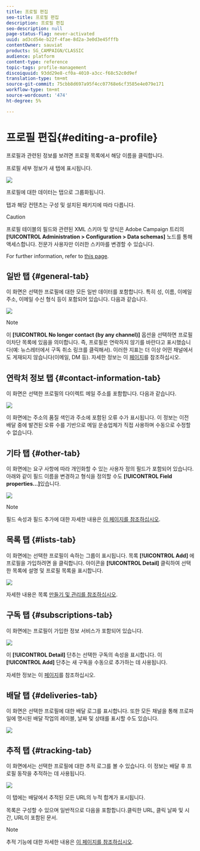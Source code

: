 ```yaml
---
title: 프로필 편집
seo-title: 프로필 편집
description: 프로필 편집
seo-description: null
page-status-flag: never-activated
uuid: ad3cd54e-b22f-4fae-8d2a-3e0d3e45fffb
contentOwner: sauviat
products: SG_CAMPAIGN/CLASSIC
audience: platform
content-type: reference
topic-tags: profile-management
discoiquuid: 93dd29e8-cf0a-4010-a3cc-f68c52c0d9ef
translation-type: tm+mt
source-git-commit: 75cbb8d697a95f4cc07768e6cf3585e4e079e171
workflow-type: tm+mt
source-wordcount: '474'
ht-degree: 5%

---
```



# 프로필 편집{#editing-a-profile}

프로필과 관련된 정보를 보려면 프로필 목록에서 해당 이름을 클릭합니다.

프로필 세부 정보가 새 탭에 표시됩니다.

![](assets/s_user_recipient_edit.png)

프로필에 대한 데이터는 탭으로 그룹화됩니다.

탭과 해당 컨텐츠는 구성 및 설치된 패키지에 따라 다릅니다.

>[!CAUTION]
>
>프로필 테이블의 필드와 관련된 XML 스키마 및 양식은 Adobe Campaign 트리의 **[!UICONTROL Administration > Configuration > Data schemas]** 노드를 통해 액세스합니다. 전문가 사용자만 이러한 스키마를 변경할 수 있습니다.
>
>For further information, refer to [this page](../../configuration/using/about-schema-edition.md).

## 일반 탭 {#general-tab}

이 화면은 선택한 프로필에 대한 모든 일반 데이터를 포함합니다. 특히 성, 이름, 이메일 주소, 이메일 수신 형식 등이 포함되어 있습니다. 다음과 같습니다.

![](assets/s_ncs_user_profile_general_tab.png)

>[!NOTE]
>
>이 **[!UICONTROL No longer contact (by any channel)]** 옵션을 선택하면 프로필이차단 목록에 있음을 의미합니다. 즉, 프로필은 연락하지 않기를 바란다고 표시했습니다(예: 뉴스레터에서 구독 취소 링크를 클릭해서). 이러한 지표는 더 이상 어떤 채널에서도 게재되지 않습니다(이메일, DM 등). 자세한 정보는 이 [페이지](../../delivery/using/understanding-quarantine-management.md)를 참조하십시오.

## 연락처 정보 탭 {#contact-information-tab}

이 화면은 선택한 프로필의 다이렉트 메일 주소를 포함합니다. 다음과 같습니다.

![](assets/s_ncs_user_profile_details_tab.png)

이 화면에는 주소의 품질 색인과 주소에 포함된 오류 수가 표시됩니다. 이 정보는 이전 배달 중에 발견된 오류 수를 기반으로 메일 운송업체가 직접 사용하며 수동으로 수정할 수 없습니다.

## 기타 탭 {#other-tab}

이 화면에는 요구 사항에 따라 개인화할 수 있는 사용자 정의 필드가 포함되어 있습니다. 아래와 같이 필드 이름을 변경하고 형식을 정의할 수도 **[!UICONTROL Field properties...]**&#x200B;있습니다.

![](assets/s_ncs_user_profile_others_tab.png)

>[!NOTE]
>
>필드 속성과 필드 추가에 대한 자세한 내용은 [이 페이지를 참조하십시오](../../configuration/using/new-field-wizard.md).

## 목록 탭 {#lists-tab}

이 화면에는 선택한 프로필이 속하는 그룹이 표시됩니다. 목록 **[!UICONTROL Add]** 에 프로필을 가입하려면 을 클릭합니다. 아이콘을 **[!UICONTROL Detail]** 클릭하여 선택한 목록에 설명 및 프로필 목록을 표시합니다.

![](assets/s_ncs_user_profile_groups_tab_details.png)

자세한 내용은 목록 [만들기 및 관리를 참조하십시오](../../platform/using/creating-and-managing-lists.md).

## 구독 탭 {#subscriptions-tab}

이 화면에는 프로필이 가입한 정보 서비스가 포함되어 있습니다.

![](assets/s_ncs_user_profile_subscript_tab_details.png)

이 **[!UICONTROL Detail]** 단추는 선택한 구독의 속성을 표시합니다. 이 **[!UICONTROL Add]** 단추는 새 구독을 수동으로 추가하는 데 사용됩니다.

자세한 정보는 이 [페이지](../../delivery/using/managing-subscriptions.md)를 참조하십시오.

## 배달 탭 {#deliveries-tab}

이 화면은 선택한 프로필에 대한 배달 로그를 표시합니다. 또한 모든 채널을 통해 프로파일에 명시된 배달 작업의 레이블, 날짜 및 상태를 표시할 수도 있습니다.

![](assets/s_ncs_user_profile_delivery_tab.png)

## 추적 탭 {#tracking-tab}

이 화면에서는 선택한 프로필에 대한 추적 로그를 볼 수 있습니다. 이 정보는 배달 후 프로필 동작을 추적하는 데 사용됩니다.

![](assets/s_ncs_user_profile_tracking_tab.png)

이 탭에는 배달에서 추적된 모든 URL의 누적 합계가 표시됩니다.

목록은 구성할 수 있으며 일반적으로 다음을 포함합니다.클릭한 URL, 클릭 날짜 및 시간, URL이 포함된 문서.

>[!NOTE]
>
>추적 기능에 대한 자세한 내용은 [이 페이지를 참조하십시오](../../delivery/using/monitoring-a-delivery.md).

